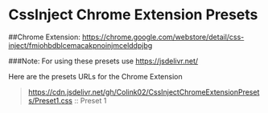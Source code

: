 # CssInject Chrome Extension Presets
##Chrome Extension: https://chrome.google.com/webstore/detail/css-inject/fmiohbdblcemacakpnoinjmcelddpjbg

###Note: For using these presets use https://jsdelivr.net/ 

Here are the presets URLs for the Chrome Extension
> https://cdn.jsdelivr.net/gh/Colink02/CssInjectChromeExtensionPresets/Preset1.css :: Preset 1
